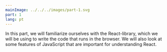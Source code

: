 ```yaml
---
mainImage: ../../../images/part-1.svg
part: 1
lang: pt
---
```


<div class="intro">

In this part, we will familiarize ourselves with the React-library, which we will be using to write the code that runs in the browser. We will also look at some features of JavaScript that are important for understanding React.

</div>
